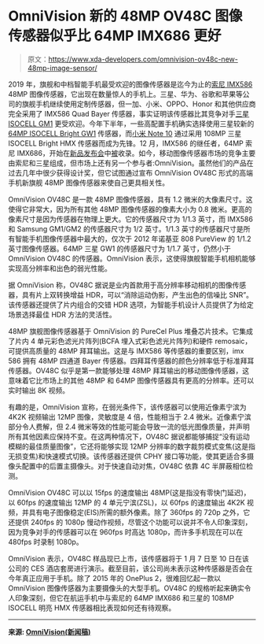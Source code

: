 # OmniVision 新的 48MP OV48C 图像传感器似乎比 64MP IMX686 更好

> 原文：<https://www.xda-developers.com/omnivision-ov48c-new-48mp-image-sensor/>

2019 年，旗舰和中档智能手机最受欢迎的图像传感器是迄今为止的[索尼 IMX586](https://www.xda-developers.com/sonys-imx586-48mp-smartphone-camera/) 48MP 图像传感器，它出现在数量惊人的手机上。三星、华为、谷歌和苹果等公司的旗舰手机继续使用定制传感器，但一加、小米、OPPO、Honor 和其他供应商完全采用了 IMX586 Quad Bayer 传感器，事实证明该传感器比其竞争对手[三星 ISOCELL GM1](https://www.xda-developers.com/samsung-32mp-48mp-isocell-camera-sensors/) 更受欢迎。今年下半年，一些高配置手机确实选择使用三星较新的 [64MP ISOCELL Bright GW1](https://www.xda-developers.com/samsung-64mp-isocell-sensor-smartphones/) 传感器，而[小米 Note 10](https://www.xda-developers.com/xiaomi-mi-note-10-first-impressions-108mp-of-greatness/) 通过采用 108MP 三星 ISOCELL Bright HMX 传感器而成为先锋。12 月，IMX586 的继任者，64MP 索尼 IMX686，开始在[新品发布会](https://www.xda-developers.com/oppo-reno3-pro-5g-quad-rear-camera-china-launch/)中[被](https://www.xda-developers.com/xiaomi-redmi-k30-5g-4g-120hz-display-snapdragon-765g-64mp-sony-imx686-china-launch/)收录。如今，移动图像传感器市场的竞争主要由索尼和三星组成，但市场上还有另一个参与者:OmniVision。虽然他们的产品在过去几年中很少获得设计奖，但它试图通过宣布 OmniVision OV48C 形式的高端手机新旗舰 48MP 图像传感器来使自己更具相关性。

OmniVision OV48C 是一款 48MP 图像传感器，具有 1.2 微米的大像素尺寸。这使得它非常大，因为所有其他 48MP 图像传感器的像素大小为 0.8 微米。更高的像素尺寸是因为传感器在物理上更大。它的传感器尺寸为 1/1.3 英寸，而 IMX586 和 Samsung GM1/GM2 的传感器尺寸为 1/2 英寸。1/1.3 英寸的传感器尺寸是所有智能手机图像传感器中最大的，仅次于 2012 年诺基亚 808 PureView 的 1/1.2 英寸图像传感器。64MP 三星 GW1 的传感器尺寸为 1/1.7 英寸，仍然小于 OmniVision OV48C 的传感器。OmniVision 表示，这使得旗舰智能手机相机能够实现高分辨率和出色的弱光性能。

据 OmniVision 称，OV48C 据说是业内首款用于高分辨率移动相机的图像传感器，具有片上双转换增益 HDR，可以“消除运动伪影，产生出色的信噪比 SNR”。该传感器还提供了片内组合的交错 HDR 选项，为智能手机设计人员提供了为给定场景选择最佳 HDR 方法的灵活性。

48MP 旗舰图像传感器基于 OmniVision 的 PureCel Plus 堆叠芯片技术。它集成了片内 4 单元彩色滤光片阵列(BCFA 埋入式彩色滤光片阵列)和硬件 remosaic，可提供高质量的 48MP 拜耳输出。这是与 IMX586 等传感器的重要区别，imx 586 拥有 48MP 四通道 Bayer 传感器。四拜耳传感器的颜色分辨率低于标准拜耳传感器。OV48C 似乎是第一款能够处理 48MP 拜耳输出的移动图像传感器，这意味着它比市场上的其他 48MP 和 64MP 图像传感器具有更高的分辨率。还可以实时输出 8K 视频。

有趣的是，OmniVision 宣称，在弱光条件下，该传感器可以使用近像素宁滨为 4K2K 视频输出 12MP 图像，灵敏度是 4 倍，性能相当于 2.4 微米。近像素宁滨部分令人费解，但 2.4 微米等效的性能可能会导致一流的低光图像质量，并声明所有其他因素应保持不变。在这两种情况下，OV48C 据说都能够捕捉“没有运动模糊的最佳质量图像”，它还将能够实现 12MP 分辨率的数字裁剪模式变焦(这是指无损变焦)和快速模式切换。该传感器还提供 CPHY 接口等功能，使其更适合多摄像头配置中的后置主摄像头。对于快速自动对焦，OV48C 依靠 4C 半屏蔽相位检测。

OmniVision OV48C 可以以 15fps 的速度输出 48MP(这是指没有零快门延迟)，以 60fps 的速度输出 12MP 的 4 单元宁滨(ZSL)，以 60fps 的速度输出 4K2K 视频，并具有电子图像稳定(EIS)所需的额外像素。除了 360fps 的 720p 之外，它还提供 240fps 的 1080p 慢动作视频，尽管这个功能可以说并不令人印象深刻，因为竞争对手的传感器可以在 960fps 时高达 1080p，而许多手机现在可以在 480fps 时录制 1080p。

OmniVision 表示，OV48C 样品现已上市，该传感器将于 1 月 7 日至 10 日在该公司的 CES 酒店套房进行演示。截至目前，该公司尚未表示这种传感器是否会在今年真正应用于手机。除了 2015 年的 OnePlus 2，很难回忆起一款以 OmniVision 图像传感器为主要摄像头的大型手机。OV48C 的规格听起来确实令人印象深刻，但它在航运手机中与索尼的 64MP IMX686 和三星的 108MP ISOCELL 明亮 HMX 传感器相比表现如何还有待观察。

* * *

**来源: [OmniVision(新闻稿)](https://www.prnewswire.com/news-releases/new-omnivision-48mp-image-sensor-provides-unparalleled-high-dynamic-range-and-4k-video-performance-for-flagship-mobile-phones-300981148.html)**